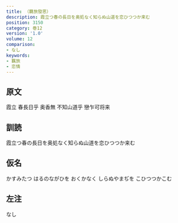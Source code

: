 ```yaml
---
title: （羇旅發思）
description: 霞立つ春の長日を奥処なく知らぬ山道を恋ひつつか来む
position: 3150
category: 巻12
version: '1.0'
volume: 12
comparison:
- なし
keywords:
- 羈旅
- 恋情
---
```


## 原文

霞立 春長日乎 奥香無 不知山道乎 戀乍可将来

## 訓読

霞立つ春の長日を奥処なく知らぬ山道を恋ひつつか来む

## 仮名

かすみたつ はるのながひを おくかなく しらぬやまぢを こひつつかこむ

## 左注

なし
